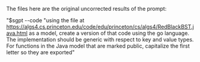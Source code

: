 The files here are the original uncorrected results of the prompt:

"$sgpt --code "using the file at https://algs4.cs.princeton.edu/code/edu/princeton/cs/algs4/RedBlackBST.java.html as a model, create a version of that code using the go language. The implementation should be generic with respect to key and value types. For functions in the Java model that are marked public, capitalize the first letter so they are exported"
